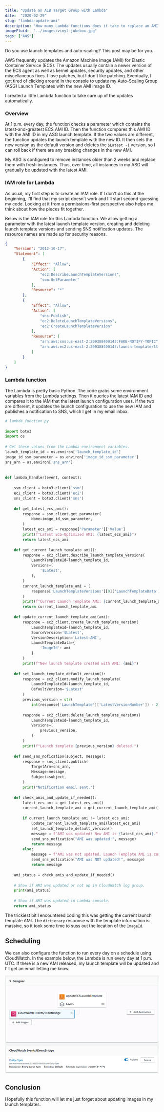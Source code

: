 ```yaml
---
title: "Update an ALB Target Group with Lambda"
date:  "2020-02-29"
slug: "lambda-update-ami"
description: "How many Lambda functions does it take to replace an AMI?"
imageFluid:  "../images/vinyl-jukebox.jpg"
tags: ["AWS"]
---
```


Do you use launch templates and auto-scaling? This post may be for you.

AWS frequently updates the Amazon Machine Image (AMI) for Elastic Container Service (ECS). The updates usually contain a newer version of the ECS agent as well as kernel updates, security updates, and other miscellaneous fixes. I love patches, but I don't like patching. Eventually, I got tired of clicking around in the console to update my Auto-Scaling Group (ASG) Launch Templates with the new AMI image ID.

I created a little Lambda function to take care up of the updates automatically.

### Overview

At 1 p.m. every day, the function checks a parameter which contains the latest-and-greatest ECS AMI ID. Then the function compares this AMI ID with the AMI ID in my ASG launch template. If the two values are different, the function updates the launch template with the new ID. It then sets the new version as the default version and deletes the `$Latest -1` version, so I can roll back if there are any breaking changes in the new AMI.

My ASG is configured to remove instances older than 2 weeks and replace them with fresh instances. Thus, over time, all instances in my ASG will gradually be updated with the latest AMI.

### IAM role for Lambda

As usual, my first step is to create an IAM role. If I don't do this at the beginning, I'll find that my script doesn't work and I'll start second-guessing my code. Looking at it from a permissions-first perspective also helps me think about how the pieces fit together.

Below is the IAM role for this Lambda function. We allow getting a parameter with the latest launch template version, creating and deleting launch template versions and sending SNS notification updates. The resource names are made up for security reasons.

```json
{
    "Version": "2012-10-17",
    "Statement": [
        {
            "Effect": "Allow",
            "Action": [
                "ec2:DescribeLaunchTemplateVersions",
                "ssm:GetParameter"
            ],
            "Resource": "*"
        },
        {
            "Effect": "Allow",
            "Action": [
                "sns:Publish",
                "ec2:DeleteLaunchTemplateVersions",
                "ec2:CreateLaunchTemplateVersion"
            ],
            "Resource": [
                "arn:aws:sns:us-east-2:209388400143:FAKE-NOTIFY-TOPIC",
                "arn:aws:ec2:us-east-2:209388400143:launch-template/lt-01bc3g461b389209a"
            ]
        }
    ]
}
```

### Lambda function

The Lambda is pretty basic Python. The code grabs some environment variables from the Lambda settings. Then it queries the latest IAM ID and compares it to the IAM that the latest launch configuration uses. If the two are different, it updates the launch configuration to use the new IAM and publishes a notification to SNS, which I get in my email inbox.

```python
# lambda_function.py

import boto3
import os

# Get these values from the Lambda environment variables.
launch_template_id = os.environ['launch_template_id']
image_id_ssm_parameter = os.environ['image_id_ssm_parameter']
sns_arn = os.environ['sns_arn']


def lambda_handler(event, context):

    ssm_client = boto3.client('ssm')
    ec2_client = boto3.client('ec2')
    sns_client = boto3.client('sns')

    def get_latest_ecs_ami():
        response = ssm_client.get_parameter(
            Name=image_id_ssm_parameter,
        )
        latest_ecs_ami = response['Parameter']['Value']
        print(f"Latest ECS-Optimized AMI: {latest_ecs_ami}")
        return latest_ecs_ami

    def get_current_launch_template_ami():
        response = ec2_client.describe_launch_template_versions(
            LaunchTemplateId=launch_template_id,
            Versions=[
                '$Latest',
            ],
        )
        current_launch_template_ami = (
            response['LaunchTemplateVersions'][0]['LaunchTemplateData']['ImageId']
        )
        print(f"Current Launch Template AMI: {current_launch_template_ami}")
        return current_launch_template_ami

    def update_current_launch_template_ami(ami):
        response = ec2_client.create_launch_template_version(
            LaunchTemplateId=launch_template_id,
            SourceVersion='$Latest',
            VersionDescription='Latest-AMI',
            LaunchTemplateData={
                'ImageId': ami
            }
        )
        print(f"New launch template created with AMI: {ami}")

    def set_launch_template_default_version():
        response = ec2_client.modify_launch_template(
            LaunchTemplateId=launch_template_id,
            DefaultVersion='$Latest'
        )
        previous_version = str(
            int(response['LaunchTemplate']['LatestVersionNumber']) - 2)

        response = ec2_client.delete_launch_template_versions(
            LaunchTemplateId=launch_template_id,
            Versions=[
                previous_version,
            ]
        )
        print(f"Launch template {previous_version} deleted.")

    def send_sns_nofication(subject, message):
        response = sns_client.publish(
            TargetArn=sns_arn,
            Message=message,
            Subject=subject,
        )
        print("Notification email sent.")

    def check_amis_and_update_if_needed():
        latest_ecs_ami = get_latest_ecs_ami()
        current_launch_template_ami = get_current_launch_template_ami()

        if current_launch_template_ami != latest_ecs_ami:
            update_current_launch_template_ami(latest_ecs_ami)
            set_launch_template_default_version()
            message = f"AMI was updated! New AMI is {latest_ecs_ami}."
            send_sns_nofication("AMI was updated!", message)
            return message
        else:
            message = f"AMI was not updated. Launch Template AMI is current."
            send_sns_nofication("AMI was NOT updated!", message)
            return message

    ami_status = check_amis_and_update_if_needed()

    # Show if AMI was updated or not up in CloudWatch log group.
    print(ami_status)

    # Show if AMI was updated in Lambda console.
    return ami_status

```

The trickiest bit I encountered coding this was getting the current launch template AMI. The `dictionary` response with the template information is massive, so it took some time to suss out the location of the `ImageId`.

## Scheduling

We can also configure the function to run every day on a schedule using CloudWatch. In the example below, the Lambda is run every day at 1 p.m. UTC. If there is a new AMI released, my launch template will be updated and I'll get an email letting me know.

![AWS Lambda template designer](../images/lambda-template-designer.png)

## Conclusion

Hopefully this function will let me just forget about updating images in my launch templates.
